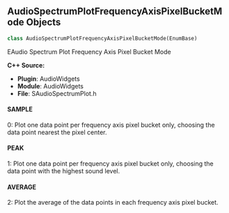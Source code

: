 ## AudioSpectrumPlotFrequencyAxisPixelBucketMode Objects

```python
class AudioSpectrumPlotFrequencyAxisPixelBucketMode(EnumBase)
```

EAudio Spectrum Plot Frequency Axis Pixel Bucket Mode

**C++ Source:**

- **Plugin**: AudioWidgets
- **Module**: AudioWidgets
- **File**: SAudioSpectrumPlot.h

<a id="unreal.AudioSpectrumPlotFrequencyAxisPixelBucketMode.SAMPLE"></a>

#### SAMPLE

0: Plot one data point per frequency axis pixel bucket only, choosing the data point nearest the pixel center.

<a id="unreal.AudioSpectrumPlotFrequencyAxisPixelBucketMode.PEAK"></a>

#### PEAK

1: Plot one data point per frequency axis pixel bucket only, choosing the data point with the highest sound level.

<a id="unreal.AudioSpectrumPlotFrequencyAxisPixelBucketMode.AVERAGE"></a>

#### AVERAGE

2: Plot the average of the data points in each frequency axis pixel bucket.

<a id="unreal.RaQualityMode"></a>